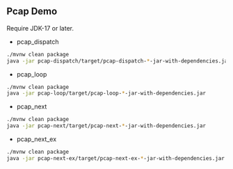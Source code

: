 
## Pcap Demo

Require JDK-17 or later.

- pcap_dispatch
```bash
./mvnw clean package
java -jar pcap-dispatch/target/pcap-dispatch-*-jar-with-dependencies.jar
```

- pcap_loop
```bash
./mvnw clean package
java -jar pcap-loop/target/pcap-loop-*-jar-with-dependencies.jar
```

- pcap_next
```bash
./mvnw clean package
java -jar pcap-next/target/pcap-next-*-jar-with-dependencies.jar
```

- pcap_next_ex
```bash
./mvnw clean package
java -jar pcap-next-ex/target/pcap-next-ex-*-jar-with-dependencies.jar
```
